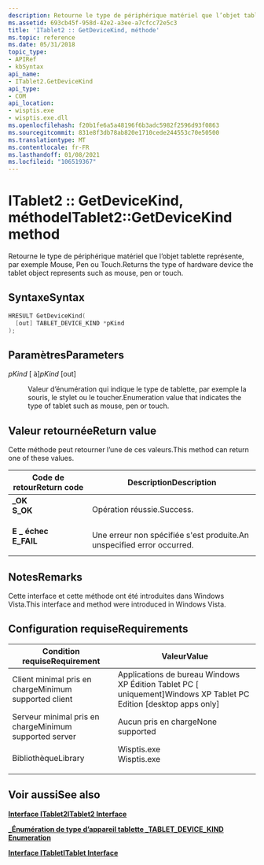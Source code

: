 ```yaml
---
description: Retourne le type de périphérique matériel que l’objet tablette représente, par exemple Mouse, Pen ou Touch.
ms.assetid: 693cb45f-958d-42e2-a3ee-a7cfcc72e5c3
title: 'ITablet2 :: GetDeviceKind, méthode'
ms.topic: reference
ms.date: 05/31/2018
topic_type:
- APIRef
- kbSyntax
api_name:
- ITablet2.GetDeviceKind
api_type:
- COM
api_location:
- wisptis.exe
- wisptis.exe.dll
ms.openlocfilehash: f20b1fe6a5a48196f6b3adc5982f2596d93f0863
ms.sourcegitcommit: 831e8f3db78ab820e1710cede244553c70e50500
ms.translationtype: MT
ms.contentlocale: fr-FR
ms.lasthandoff: 01/08/2021
ms.locfileid: "106519367"
---
```

# <a name="itablet2getdevicekind-method"></a><span data-ttu-id="cd57c-103">ITablet2 :: GetDeviceKind, méthode</span><span class="sxs-lookup"><span data-stu-id="cd57c-103">ITablet2::GetDeviceKind method</span></span>

<span data-ttu-id="cd57c-104">Retourne le type de périphérique matériel que l’objet tablette représente, par exemple Mouse, Pen ou Touch.</span><span class="sxs-lookup"><span data-stu-id="cd57c-104">Returns the type of hardware device the tablet object represents such as mouse, pen or touch.</span></span>

## <a name="syntax"></a><span data-ttu-id="cd57c-105">Syntaxe</span><span class="sxs-lookup"><span data-stu-id="cd57c-105">Syntax</span></span>


```C++
HRESULT GetDeviceKind(
  [out] TABLET_DEVICE_KIND *pKind
);
```



## <a name="parameters"></a><span data-ttu-id="cd57c-106">Paramètres</span><span class="sxs-lookup"><span data-stu-id="cd57c-106">Parameters</span></span>

<dl> <dt>

<span data-ttu-id="cd57c-107">*pKind* \[ à\]</span><span class="sxs-lookup"><span data-stu-id="cd57c-107">*pKind* \[out\]</span></span>
</dt> <dd>

<span data-ttu-id="cd57c-108">Valeur d’énumération qui indique le type de tablette, par exemple la souris, le stylet ou le toucher.</span><span class="sxs-lookup"><span data-stu-id="cd57c-108">Enumeration value that indicates the type of tablet such as mouse, pen or touch.</span></span>

</dd> </dl>

## <a name="return-value"></a><span data-ttu-id="cd57c-109">Valeur retournée</span><span class="sxs-lookup"><span data-stu-id="cd57c-109">Return value</span></span>

<span data-ttu-id="cd57c-110">Cette méthode peut retourner l’une de ces valeurs.</span><span class="sxs-lookup"><span data-stu-id="cd57c-110">This method can return one of these values.</span></span>



| <span data-ttu-id="cd57c-111">Code de retour</span><span class="sxs-lookup"><span data-stu-id="cd57c-111">Return code</span></span>                                                                            | <span data-ttu-id="cd57c-112">Description</span><span class="sxs-lookup"><span data-stu-id="cd57c-112">Description</span></span>                               |
|----------------------------------------------------------------------------------------|-------------------------------------------|
| <dl> <span data-ttu-id="cd57c-113"><dt>**\_OK**</dt></span><span class="sxs-lookup"><span data-stu-id="cd57c-113"><dt>**S\_OK**</dt></span></span> </dl>   | <span data-ttu-id="cd57c-114">Opération réussie.</span><span class="sxs-lookup"><span data-stu-id="cd57c-114">Success.</span></span><br/>                       |
| <dl> <span data-ttu-id="cd57c-115"><dt>**E \_ échec**</dt></span><span class="sxs-lookup"><span data-stu-id="cd57c-115"><dt>**E\_FAIL**</dt></span></span> </dl> | <span data-ttu-id="cd57c-116">Une erreur non spécifiée s'est produite.</span><span class="sxs-lookup"><span data-stu-id="cd57c-116">An unspecified error occurred.</span></span><br/> |



 

## <a name="remarks"></a><span data-ttu-id="cd57c-117">Notes</span><span class="sxs-lookup"><span data-stu-id="cd57c-117">Remarks</span></span>

<span data-ttu-id="cd57c-118">Cette interface et cette méthode ont été introduites dans Windows Vista.</span><span class="sxs-lookup"><span data-stu-id="cd57c-118">This interface and method were introduced in Windows Vista.</span></span>

## <a name="requirements"></a><span data-ttu-id="cd57c-119">Configuration requise</span><span class="sxs-lookup"><span data-stu-id="cd57c-119">Requirements</span></span>



| <span data-ttu-id="cd57c-120">Condition requise</span><span class="sxs-lookup"><span data-stu-id="cd57c-120">Requirement</span></span> | <span data-ttu-id="cd57c-121">Valeur</span><span class="sxs-lookup"><span data-stu-id="cd57c-121">Value</span></span> |
|-------------------------------------|----------------------------------------------------------------------------------------|
| <span data-ttu-id="cd57c-122">Client minimal pris en charge</span><span class="sxs-lookup"><span data-stu-id="cd57c-122">Minimum supported client</span></span><br/> | <span data-ttu-id="cd57c-123">Applications de bureau Windows XP Édition Tablet PC \[ uniquement\]</span><span class="sxs-lookup"><span data-stu-id="cd57c-123">Windows XP Tablet PC Edition \[desktop apps only\]</span></span><br/>                          |
| <span data-ttu-id="cd57c-124">Serveur minimal pris en charge</span><span class="sxs-lookup"><span data-stu-id="cd57c-124">Minimum supported server</span></span><br/> | <span data-ttu-id="cd57c-125">Aucun pris en charge</span><span class="sxs-lookup"><span data-stu-id="cd57c-125">None supported</span></span><br/>                                                              |
| <span data-ttu-id="cd57c-126">Bibliothèque</span><span class="sxs-lookup"><span data-stu-id="cd57c-126">Library</span></span><br/>                  | <dl> <span data-ttu-id="cd57c-127"><dt>Wisptis.exe</dt></span><span class="sxs-lookup"><span data-stu-id="cd57c-127"><dt>Wisptis.exe</dt></span></span> </dl> |



## <a name="see-also"></a><span data-ttu-id="cd57c-128">Voir aussi</span><span class="sxs-lookup"><span data-stu-id="cd57c-128">See also</span></span>

<dl> <dt>

[<span data-ttu-id="cd57c-129">**Interface ITablet2**</span><span class="sxs-lookup"><span data-stu-id="cd57c-129">**ITablet2 Interface**</span></span>](itablet2.md)
</dt> <dt>

[<span data-ttu-id="cd57c-130">**\_Énumération de type d’appareil tablette \_**</span><span class="sxs-lookup"><span data-stu-id="cd57c-130">**TABLET\_DEVICE\_KIND Enumeration**</span></span>](tablet-device-kind.md)
</dt> <dt>

[<span data-ttu-id="cd57c-131">**Interface ITablet**</span><span class="sxs-lookup"><span data-stu-id="cd57c-131">**ITablet Interface**</span></span>](itablet.md)
</dt> </dl>

 

 




